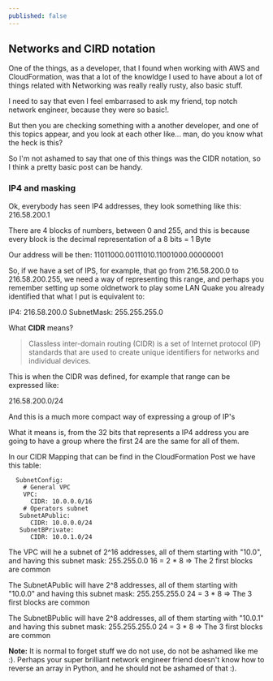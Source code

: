 ```yaml
---
published: false
---
```

## Networks and CIRD notation

One of the things, as a developer, that I found when working with AWS and CloudFormation, was that a lot of the knowldge I used to have about a lot of things related with Networking was really really rusty, also basic stuff. 

I need to say that even I feel embarrased to ask my friend, top notch network engineer, because they were so basic!.

But then you are checking something with a another developer, and one of this topics appear, and you look at each other like... man, do you know what the heck is this?

So I'm not ashamed to say that one of this things was the CIDR notation, so I think a pretty basic post can be handy.

### IP4 and masking

Ok, everybody has seen IP4 addresses, they look something like this: 216.58.200.1

There are 4 blocks of numbers, between 0 and 255, and this is because every block is the decimal representation of a 8 bits = 1 Byte

Our address will be then:
11011000.00111010.11001000.00000001


So, if we have a set of IPS, for example, that go from 216.58.200.0 to 216.58.200.255, we need a way of representing this range, and perhaps you remember setting up some oldnetwork to play some LAN Quake you already identified that what I put is equivalent to:

IP4: 216.58.200.0
SubnetMask: 255.255.255.0

What **CIDR** means?
>Classless inter-domain routing (CIDR) is a set of Internet protocol (IP) standards that are used to create unique identifiers for networks and individual devices.

This is when the CIDR was defined, for example that range can be expressed like:

216.58.200.0/24

And this is a much more compact way of expressing a group of IP's

What it means is, from the 32 bits that represents a IP4 address you are going to have a group where the first 24 are the same for all of them.


In our CIDR Mapping that can be find in the CloudFormation Post we have this table:

```
  SubnetConfig:
    # General VPC
    VPC:
      CIDR: 10.0.0.0/16
    # Operators subnet  
   SubnetAPublic:
      CIDR: 10.0.0.0/24 
   SubnetBPrivate:
      CIDR: 10.0.1.0/24 
```

The VPC will he a subnet of 2^16 addresses, all of them starting with "10.0", and having this subnet mask: 255.255.0.0
16 = 2 * 8 => The 2 first blocks are common

The SubnetAPublic will have 2^8 addresses, all of them starting with "10.0.0" and having this subnet mask: 255.255.255.0
24 = 3 * 8 => The 3 first blocks are common

The SubnetBPublic will have 2^8 addresses, all of them starting with "10.0.1" and having this subnet mask: 255.255.255.0
24 = 3 * 8 => The 3 first blocks are common


**Note:** It is normal to forget stuff we do not use, do not be ashamed like me :). Perhaps your super brilliant network engineer friend doesn't know how to reverse an array in Python, and he should not be ashamed of that :).


